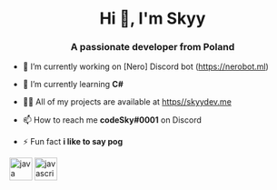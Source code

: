 <h1 align="center">Hi 👋, I'm Skyy</h1>
<h3 align="center">A passionate developer from Poland</h3>

- 🔭 I’m currently working on [Nero] Discord bot (https://nerobot.ml)

- 🌱 I’m currently learning **C#**

- 👨‍💻 All of my projects are available at [https//skyydev.me](https//skyydev.me)

- 📫 How to reach me **codeSky#0001** on Discord

- ⚡ Fun fact **i like to say pog**

<p align="left"><img src="https://devicons.github.io/devicon/devicon.git/icons/java/java-original-wordmark.svg" alt="java" width="40" height="40"/> <img src="https://devicons.github.io/devicon/devicon.git/icons/javascript/javascript-original.svg" alt="javascript" width="40" height="40"/></p>

